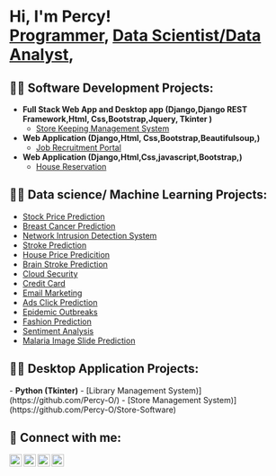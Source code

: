 <h1>Hi, I'm Percy! <br/><a href="https://github.com/Percy-O">Programmer</a>, <a href="https://www.linkedin.com/in/percyolawale/">Data Scientist/Data Analyst</a>, </h1>

<h2>👨‍💻 Software Development Projects:</h2>

- <b>Full Stack Web App and Desktop app (Django,Django REST Framework,Html, Css,Bootstrap,Jquery, Tkinter )</b>
  - [Store Keeping Management System](https://github.com/Percy-O/Store-Keeping-Management-System) 
- <b>Web Application (Django,Html, Css,Bootstrap,Beautifulsoup,)</b>
  - [Job Recruitment Portal](https://github.com/Percy-O/Job-Portal)
- <b>Web Application (Django,Html,Css,javascript,Bootstrap,)</b>
  - [House Reservation](https://github.com/Percy-O/House-Reservation) 

<h2>👨‍💻 Data science/ Machine Learning Projects:</h2>

  - [Stock Price Prediction](https://github.com/Percy-O/Stock-Price-Prediction)
  - [Breast Cancer Prediction](https://github.com/Percy-O/Breast-Cancer-Prediction)
  - [Network Intrusion Detection System](https://github.com/Percy-O/)
  - [Stroke Prediction](https://github.com/Percy-O/)
  - [House Price Predicition](https://github.com/Percy-O/House-Price-Predicition)
  - [Brain Stroke Prediction](https://github.com/Percy-O/Brain-Stroke-Prediction)
  - [Cloud Security](https://github.com/Percy-O/Cloud-Security)
  - [Credit Card](https://github.com/Percy-O/Credit-Card)
  - [Email Marketing](https://github.com/Percy-O/Email-Marketing)
  - [Ads Click Prediction](https://github.com/Percy-O/Ads-Click-Predicition)
  - [Epidemic Outbreaks](https://github.com/Percy-O/Epidemic-Outbreaks)
  - [Fashion Prediction](https://github.com/Percy-O/Fashion-Prediction)
  - [Sentiment Analysis](https://github.com/Percy-O/Sentiment-Analysis)
  - [Malaria Image Slide Prediction](https://github.com/Percy-O/)

  <h2>👨‍💻 Desktop Application Projects:</h2>
- <b>Python (Tkinter)</b>
  - [Library Management System)](https://github.com/Percy-O/)
  - [Store Management System)](https://github.com/Percy-O/Store-Software)


<h2> 🤳 Connect with me:</h2>

[<img align="left" alt="PercyO | Twitter" width="22px" src="https://cdn.jsdelivr.net/npm/simple-icons@v3/icons/twitter.svg" />][twitter]
[<img align="left" alt="PercyO | LinkedIn" width="22px" src="https://cdn.jsdelivr.net/npm/simple-icons@v3/icons/linkedin.svg" />][linkedin]
[<img align="left" alt="PercyO | Instagram" width="22px" src="https://cdn.jsdelivr.net/npm/simple-icons@v3/icons/instagram.svg" />][instagram]
[<img align="left" alt="PercyO | Instagram" width="22px" src="https://cdn.jsdelivr.net/npm/simple-icons@v3/icons/whatsapp.svg" />][whatsapp]

[twitter]: https://twitter.com/
[instagram]: https://www.instagram.com/percyowoeye/
[linkedin]: https://linkedin.com/in/percyolawale
[whatsapp]: https://wa.me/+2347067250197

<!--
**joshmadakor1/joshmadakor1** is a ✨ _special_ ✨ repository because its `README.md` (this file) appears on your GitHub profile.

Here are some ideas to get you started:

- 🔭 I’m currently working on ...
- 🌱 I’m currently learning ...
- 👯 I’m looking to collaborate on ...
- 🤔 I’m looking for help with ...
- 💬 Ask me about ...
- 📫 How to reach me: ...
- 😄 Pronouns: ...
- ⚡ Fun fact: ...
-->
